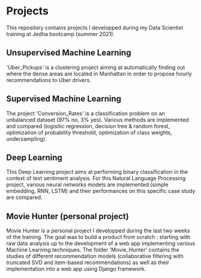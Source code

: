 # Projects

This repository contains projects I developped during my Data Scientist training at Jedha bootcamp (summer 2021).


## Unsupervised Machine Learning

'Uber_Pickups' is a clustering project aiming at automatically finding out where the dense areas are located in Manhattan in order to propose hourly recommendations to Uber drivers.

## Supervised Machine Learning

The project 'Conversion_Rates' is a classification problem on an unbalanced dataset (97% no, 3% yes). Various methods are implemented and compared (logisitic regression, decision tree & random forest, optimization of probability threshold, optimization of class weights, undersampling).

## Deep Learning

This Deep Learning project aims at performing binary classification in the context of text sentiment analysis. For this Natural Language Processing project, various neural networks models are implemented (simple embedding, RNN, LSTM) and their performances on this specific case study are compared.

## Movie Hunter (personal project)

Movie Hunter is a personal project I developped during the last two weeks of the training. The goal was to build a product from scratch : starting with raw data analysis up to the development of a web app implementing various Machine Learning techniques. The folder 'Movie_Hunter' contains the studies of different recommendation models (collaborative filtering with truncated SVD and item-based recommendations) as well as their implementation into a web app using Django framework.
